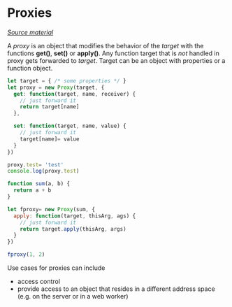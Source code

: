 # Proxies
*[Source material](https://developers.google.com/web/updates/2016/02/es2015-proxies)*

A *proxy* is an object that modifies the behavior of the *target* with the functions **get()**, **set()** or **apply()**. Any function target that is *not* handled in proxy gets forwarded to *target*. Target can be an object with properties or a function object.
``` js
let target = { /* some properties */ }
let proxy = new Proxy(target, {
  get: function(target, name, receiver) {
    // just forward it
    return target[name]
  },

  set: function(target, name, value) {
    // just forward it
    target[name]= value
  }
})

proxy.test= 'test'
console.log(proxy.test)

function sum(a, b) {
  return a + b
}

let fproxy= new Proxy(sum, {
  apply: function(target, thisArg, ags) {
    // just forward it
    return target.apply(thisArg, args)
  }
})

fproxy(1, 2)
```

Use cases for proxies can include
- access control
- provide access to an object that resides in a different address space (e.g. on the server or in a web worker)
